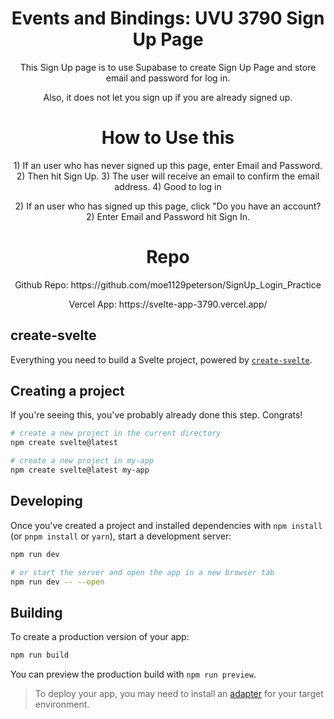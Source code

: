 <h1 align="center">Events and Bindings: UVU 3790 Sign Up Page</h1>
<p align="center">This Sign Up page is to use Supabase to create Sign Up Page and store email and password for log in. </p>
<div align="center">Also, it does not let you sign up if you are already signed up. </div>

<h1 align="center">How to Use this</h1>
<p align="center">1) If an user who has never signed up this page, enter Email and Password. 2) Then hit Sign Up. 3) The user will receive an email to confirm the email address. 4) Good to log in  </p>
<p align="center">2) If an user who has signed up this page, click "Do you have an account? 2) Enter Email and Password hit Sign In. </p>

<h1 align="center">Repo</h1>
<p align="center">Github Repo: https://github.com/moe1129peterson/SignUp_Login_Practice </p>
<p align="center">Vercel App: https://svelte-app-3790.vercel.app/</p>

## create-svelte

Everything you need to build a Svelte project, powered by [`create-svelte`](https://github.com/sveltejs/kit/tree/master/packages/create-svelte).

## Creating a project

If you're seeing this, you've probably already done this step. Congrats!

```bash
# create a new project in the current directory
npm create svelte@latest

# create a new project in my-app
npm create svelte@latest my-app
```

## Developing

Once you've created a project and installed dependencies with `npm install` (or `pnpm install` or `yarn`), start a development server:

```bash
npm run dev

# or start the server and open the app in a new browser tab
npm run dev -- --open
```

## Building

To create a production version of your app:

```bash
npm run build
```

You can preview the production build with `npm run preview`.

> To deploy your app, you may need to install an [adapter](https://kit.svelte.dev/docs/adapters) for your target environment.
